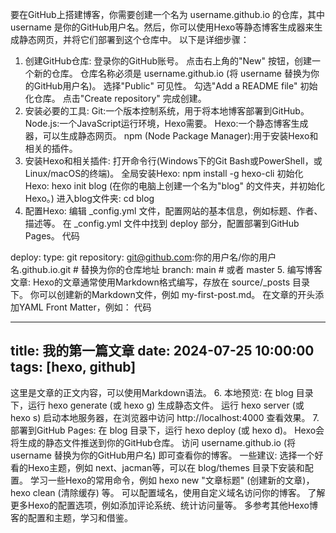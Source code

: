 要在GitHub上搭建博客，你需要创建一个名为 username.github.io 的仓库，其中 username 是你的GitHub用户名。然后，你可以使用Hexo等静态博客生成器来生成静态网页，并将它们部署到这个仓库中。
以下是详细步骤：
1. 创建GitHub仓库:
登录你的GitHub账号。
点击右上角的"New" 按钮，创建一个新的仓库。
仓库名称必须是 username.github.io (将 username 替换为你的GitHub用户名)。
选择"Public" 可见性。
勾选"Add a README file" 初始化仓库。
点击"Create repository" 完成创建。
2. 安装必要的工具:
Git:一个版本控制系统，用于将本地博客部署到GitHub。
Node.js:一个JavaScript运行环境，Hexo需要。
Hexo:一个静态博客生成器，可以生成静态网页。
npm (Node Package Manager):用于安装Hexo和相关的插件。
3. 安装Hexo和相关插件:
打开命令行(Windows下的Git Bash或PowerShell，或Linux/macOS的终端)。
全局安装Hexo: npm install -g hexo-cli
初始化Hexo: hexo init blog (在你的电脑上创建一个名为"blog" 的文件夹，并初始化Hexo。)
进入blog文件夹: cd blog
4. 配置Hexo:
编辑 _config.yml 文件，配置网站的基本信息，例如标题、作者、描述等。
在 _config.yml 文件中找到 deploy 部分，配置部署到GitHub Pages。
代码

deploy:
  type: git
  repository: git@github.com:你的用户名/你的用户名.github.io.git  # 替换为你的仓库地址
  branch: main  # 或者 master
5. 编写博客文章:
Hexo的文章通常使用Markdown格式编写，存放在 source/_posts 目录下。
你可以创建新的Markdown文件，例如 my-first-post.md。
在文章的开头添加YAML Front Matter，例如：
代码

---
title: 我的第一篇文章
date: 2024-07-25 10:00:00
tags: [hexo, github]
---

这里是文章的正文内容，可以使用Markdown语法。
6. 本地预览:
在 blog 目录下，运行 hexo generate (或 hexo g) 生成静态文件。
运行 hexo server (或 hexo s) 启动本地服务器，在浏览器中访问 http://localhost:4000 查看效果。
7. 部署到GitHub Pages:
在 blog 目录下，运行 hexo deploy (或 hexo d)。
Hexo会将生成的静态文件推送到你的GitHub仓库。
访问 username.github.io (将 username 替换为你的GitHub用户名) 即可查看你的博客。
一些建议:
选择一个好看的Hexo主题，例如 next、jacman等，可以在 blog/themes 目录下安装和配置。
学习一些Hexo的常用命令，例如 hexo new "文章标题" (创建新的文章)， hexo clean (清除缓存) 等。
可以配置域名，使用自定义域名访问你的博客。
了解更多Hexo的配置选项，例如添加评论系统、统计访问量等。
多参考其他Hexo博客的配置和主题，学习和借鉴。